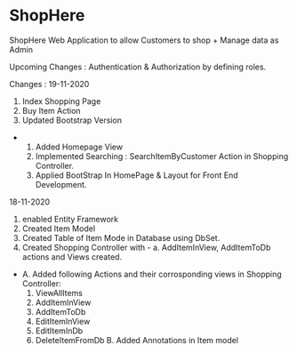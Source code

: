 # ShopHere
ShopHere Web Application to allow Customers to shop + Manage data as Admin

Upcoming Changes :
  Authentication & Authorization by defining roles.
  
Changes : 
19-11-2020
  1. Index Shopping Page
  2. Buy Item Action 
  3. Updated Bootstrap Version
+ 
  1. Added Homepage View
  2. Implemented Searching : SearchItemByCustomer Action in Shopping Controller.
  3. Applied BootStrap In HomePage & Layout for Front End Development.



18-11-2020 
  1. enabled Entity Framework
  2. Created Item Model
  3. Created Table of Item Mode in Database using DbSet.
  4. Created Shopping Controller with -
      a. AddItemInView, AddItemToDb actions and Views created.
+
  A. Added following Actions and their corrosponding views in Shopping Controller:
    1. ViewAllItems
    2. AddItemInView
    3. AddItemToDb
    4. EditItemInView
    5. EditItemInDb
    6. DeleteItemFromDb
  B. Added Annotations in Item model
